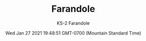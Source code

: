 ---
category: "wall-covering"
date: Wed Jan 27 2021 19:48:51 GMT-0700 (Mountain Standard Time)
description: "null"
designer: "Kitty Sabatier"
href: "https://www.areaenvironments.com/kitty-sabatier"
image_primary: "./img/KS_Farandole_Art.jpg"
image_secondary: "./img/KS_Farandole_Interior.jpg"
image_thumb: "./img/Kitty+Sabatier.png"
manufacturer: "Area Environments"
slug: "/manufacturers/area-environments/wall-covering/farandole"
slug_destination: area-environments,
subtitle: "KS-2 Farandole"
tags:
  - "area-environments"
  - "wall-covering"
title: "Farandole"
---